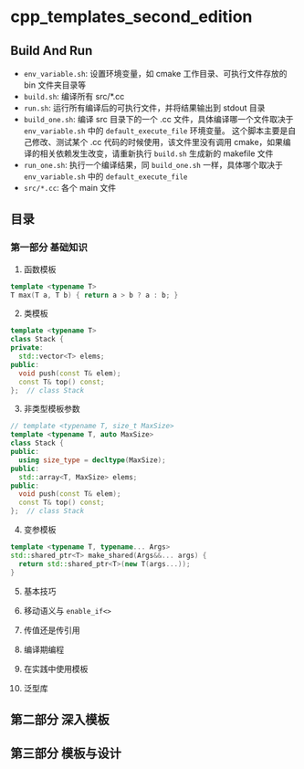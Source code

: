 # cpp_templates_second_edition
## Build And Run
- `env_variable.sh`: 设置环境变量，如 cmake 工作目录、可执行文件存放的 bin 文件夹目录等
- `build.sh`: 编译所有 src/*.cc
- `run.sh`: 运行所有编译后的可执行文件，并将结果输出到 stdout 目录
- `build_one.sh`: 编译 src 目录下的一个 .cc 文件，具体编译哪一个文件取决于 `env_variable.sh` 中的 `default_execute_file` 环境变量。 这个脚本主要是自己修改、测试某个 .cc 代码的时候使用，该文件里没有调用 cmake，如果编译的相关依赖发生改变，请重新执行 `build.sh` 生成新的 makefile 文件
- `run_one.sh`: 执行一个编译结果，同 `build_one.sh` 一样，具体哪个取决于 `env_variable.sh` 中的 `default_execute_file`
- `src/*.cc`: 各个 main 文件

## 目录
### 第一部分 基础知识
1. 函数模板
  ```cpp
  template <typename T>
  T max(T a, T b) { return a > b ? a : b; }
  ```
2. 类模板
  ```cpp
  template <typename T>
  class Stack {
  private:
    std::vector<T> elems;
  public:
    void push(const T& elem);
    const T& top() const;
  };  // class Stack
  ```
3. 非类型模板参数
  ```cpp
  // template <typename T, size_t MaxSize>
  template <typename T, auto MaxSize>
  class Stack {
  public:
    using size_type = decltype(MaxSize);
  public:
    std::array<T, MaxSize> elems;
  public:
    void push(const T& elem);
    const T& top() const;
  };  // class Stack
  ```
4. 变参模板
  ```cpp
  template <typename T, typename... Args>
  std::shared_ptr<T> make_shared(Args&&... args) {
    return std::shared_ptr<T>(new T(args...));
  }
  ```
5. 基本技巧
6. 移动语义与 `enable_if<>`
7. 传值还是传引用
8. 编译期编程
9. 在实践中使用模板

11. 泛型库
## 第二部分 深入模板
## 第三部分 模板与设计
